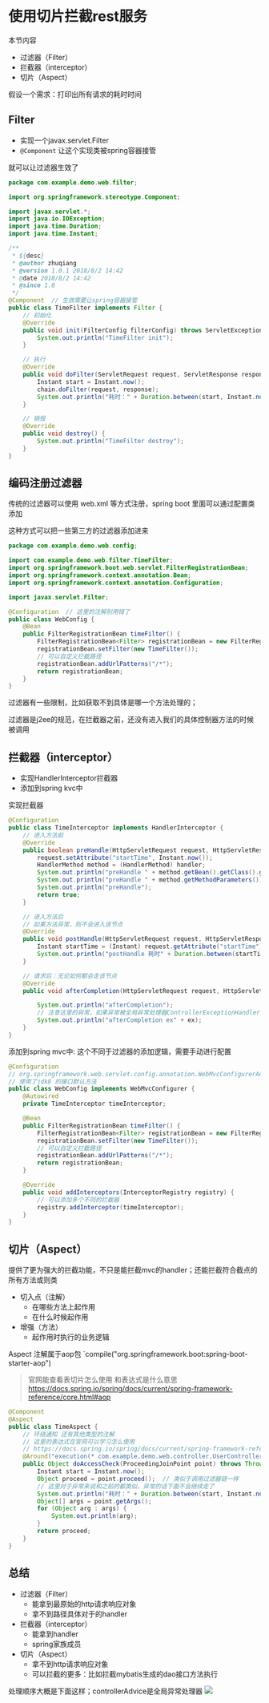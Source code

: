 # 使用切片拦截rest服务
本节内容

* 过滤器（Filter）
* 拦截器（interceptor）
* 切片（Aspect）

假设一个需求：打印出所有请求的耗时时间

## Filter

* 实现一个javax.servlet.Filter
* `@Component` 让这个实现类被spring容器接管

就可以让过滤器生效了
```java
package com.example.demo.web.filter;

import org.springframework.stereotype.Component;

import javax.servlet.*;
import java.io.IOException;
import java.time.Duration;
import java.time.Instant;

/**
 * ${desc}
 * @author zhuqiang
 * @version 1.0.1 2018/8/2 14:42
 * @date 2018/8/2 14:42
 * @since 1.0
 */
@Component  // 生效需要让spring容器接管
public class TimeFilter implements Filter {
    // 初始化
    @Override
    public void init(FilterConfig filterConfig) throws ServletException {
        System.out.println("TimeFilter init");
    }

    // 执行
    @Override
    public void doFilter(ServletRequest request, ServletResponse response, FilterChain chain) throws IOException, ServletException {
        Instant start = Instant.now();
        chain.doFilter(request, response);
        System.out.println("耗时：" + Duration.between(start, Instant.now()).toMillis());
    }

    // 销毁
    @Override
    public void destroy() {
        System.out.println("TimeFilter destroy");
    }
}
```

## 编码注册过滤器

传统的过滤器可以使用 web.xml 等方式注册，spring boot 里面可以通过配置类添加

这种方式可以把一些第三方的过滤器添加进来

```java
package com.example.demo.web.config;

import com.example.demo.web.filter.TimeFilter;
import org.springframework.boot.web.servlet.FilterRegistrationBean;
import org.springframework.context.annotation.Bean;
import org.springframework.context.annotation.Configuration;

import javax.servlet.Filter;

@Configuration  // 这里的注解别用错了
public class WebConfig {
    @Bean
    public FilterRegistrationBean timeFilter() {
        FilterRegistrationBean<Filter> registrationBean = new FilterRegistrationBean<>();
        registrationBean.setFilter(new TimeFilter());
        // 可以自定义拦截路径
        registrationBean.addUrlPatterns("/*");
        return registrationBean;
    }
}
```

过滤器有一些限制，比如获取不到具体是哪一个方法处理的；

过滤器是j2ee的规范，在拦截器之前，还没有进入我们的具体控制器方法的时候被调用


## 拦截器（interceptor）

* 实现HandlerInterceptor拦截器
* 添加到spring kvc中

实现拦截器
```java
@Configuration
public class TimeInterceptor implements HandlerInterceptor {
    // 进入方法前
    @Override
    public boolean preHandle(HttpServletRequest request, HttpServletResponse response, Object handler) throws Exception {
        request.setAttribute("startTime", Instant.now());
        HandlerMethod method = (HandlerMethod) handler;
        System.out.println("preHandle " + method.getBean().getClass().getName());
        System.out.println("preHandle " + method.getMethodParameters());
        System.out.println("preHandle");
        return true;
    }

    // 进入方法后
    // 如果方法异常，则不会进入该节点
    @Override
    public void postHandle(HttpServletRequest request, HttpServletResponse response, Object handler, ModelAndView modelAndView) throws Exception {
        Instant startTime = (Instant) request.getAttribute("startTime");
        System.out.println("postHandle 耗时" + Duration.between(startTime, Instant.now()).toMillis());
    }

    // 请求后：无论如何都会走该节点
    @Override
    public void afterCompletion(HttpServletRequest request, HttpServletResponse response, Object handler, Exception ex) throws Exception {

        System.out.println("afterCompletion");
        // 注意这里的异常，如果异常被全局异常处理器ControllerExceptionHandler消费掉了的话，这里的异常信息的null
        System.out.println("afterCompletion ex" + ex);
    }
}

```

添加到spring mvc中: 这个不同于过滤器的添加逻辑，需要手动进行配置
```java
@Configuration
// org.springframework.web.servlet.config.annotation.WebMvcConfigurerAdapter 5.0+已过时
// 使用了jdk8 的接口默认方法
public class WebConfig implements WebMvcConfigurer {
    @Autowired
    private TimeInterceptor timeInterceptor;

    @Bean
    public FilterRegistrationBean timeFilter() {
        FilterRegistrationBean<Filter> registrationBean = new FilterRegistrationBean<>();
        registrationBean.setFilter(new TimeFilter());
        // 可以自定义拦截路径
        registrationBean.addUrlPatterns("/*");
        return registrationBean;
    }

    @Override
    public void addInterceptors(InterceptorRegistry registry) {
        // 可以添加多个不同的拦截器
        registry.addInterceptor(timeInterceptor);
    }
}
```

## 切片（Aspect）
提供了更为强大的拦截功能，不只是能拦截mvc的handler；还能拦截符合截点的所有方法或则类

* 切入点（注解）
  - 在哪些方法上起作用
  - 在什么时候起作用
* 增强（方法）
  - 起作用时执行的业务逻辑

Aspect 注解属于aop包
`compile("org.springframework.boot:spring-boot-starter-aop")

> 官网能查看表切片怎么使用  和表达式是什么意思
> https://docs.spring.io/spring/docs/current/spring-framework-reference/core.html#aop

```java
@Component
@Aspect
public class TimeAspect {
    // 环绕通知 还有其他类型的注解
    // 这里的表达式在官网可以学习怎么使用
    // https://docs.spring.io/spring/docs/current/spring-framework-reference/core.html#aop
    @Around("execution(* com.example.demo.web.controller.UserController.*(..))")
    public Object doAccessCheck(ProceedingJoinPoint point) throws Throwable {
        Instant start = Instant.now();
        Object proceed = point.proceed();  // 类似于调用过滤器链一样
        // 这里对于异常来说和之前的都类似，异常的话下面不会继续走了
        System.out.println("耗时：" + Duration.between(start, Instant.now()).toMillis());
        Object[] args = point.getArgs();
        for (Object arg : args) {
            System.out.println(arg);
        }
        return proceed;
    }
}
```

## 总结
* 过滤器（Filter）
  - 能拿到最原始的http请求响应对象
  - 拿不到路径具体对于的handler
* 拦截器（interceptor）
  - 能拿到handler
  - spring家族成员
* 切片（Aspect）
  - 拿不到http请求响应对象
  - 可以拦截的更多：比如拦截mybatis生成的dao接口方法执行

处理顺序大概是下面这样；controllerAdvice是全局异常处理器
![](/assets/image/imooc/spring_secunity/snipaste_20180802_161748.png)

